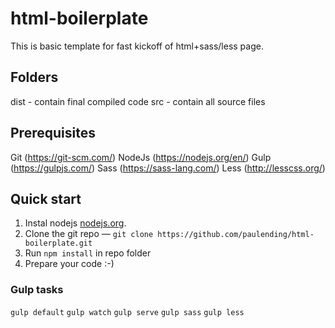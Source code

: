 # html-boilerplate

This is basic template for fast kickoff of html+sass/less page.

## Folders
dist - contain final compiled code
src - contain all source files

## Prerequisites
Git (https://git-scm.com/)
NodeJs (https://nodejs.org/en/)
Gulp (https://gulpjs.com/)
Sass (https://sass-lang.com/)
Less (http://lesscss.org/)

## Quick start

1. Instal nodejs
   [nodejs.org](https://nodejs.org/en/).
2. Clone the git repo — `git clone https://github.com/paulending/html-boilerplate.git`
3. Run `npm install` in repo folder
4. Prepare your code :-)

### Gulp tasks
``gulp default``
``gulp watch``
``gulp serve``
``gulp sass``
``gulp less``
